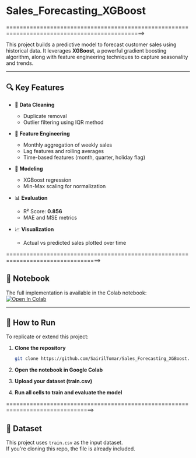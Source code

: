 # Sales_Forecasting_XGBoost

===============================================================================================>

This project builds a predictive model to forecast customer sales using historical data. It leverages **XGBoost**, a powerful gradient boosting algorithm, along with feature engineering techniques to capture seasonality and trends.

---

## 🔍 Key Features

- 🧹 **Data Cleaning**  
  - Duplicate removal  
  - Outlier filtering using IQR method  

- 🧠 **Feature Engineering**  
  - Monthly aggregation of weekly sales  
  - Lag features and rolling averages  
  - Time-based features (month, quarter, holiday flag)  

- 🤖 **Modeling**  
  - XGBoost regression  
  - Min-Max scaling for normalization  

- 📊 **Evaluation**  
  - R² Score: **0.856**  
  - MAE and MSE metrics  

- 📈 **Visualization**  
  - Actual vs predicted sales plotted over time



==================================================================================>

## 📂 Notebook

The full implementation is available in the Colab notebook:  
[![Open In Colab](https://colab.research.google.com/assets/colab-badge.svg)](https://colab.research.google.com/github/SairilTomar/Sales_Forecasting_XGBoost/blob/main/Sales_Forecast_using_xgBoost.ipynb)

---

## 🚀 How to Run

To replicate or extend this project:

1. **Clone the repository**  
   ```bash
   git clone https://github.com/SairilTomar/Sales_Forecasting_XGBoost.git


2. **Open the notebook in Google Colab**

3. **Upload your dataset (train.csv)**

4. **Run all cells to train and evaluate the model**


================================================================================>
## 📁 Dataset

This project uses `train.csv` as the input dataset.  
If you're cloning this repo, the file is already included.  

